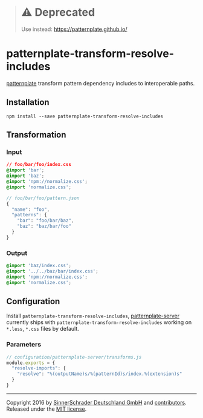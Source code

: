 > # ⚠️ Deprecated
> Use instead: https://patternplate.github.io/

# patternplate-transform-resolve-includes

[patternplate](/sinnerschrader/patternplate)
transform pattern dependency includes to interoperable paths.

## Installation

```shell
npm install --save patternplate-transform-resolve-includes
```

## Transformation

### Input

```css
// foo/bar/foo/index.css
@import 'bar';
@import 'baz';
@import 'npm://normalize.css';
@import 'normalize.css';
```

```js
// foo/bar/foo/pattern.json
{
  "name": "foo",
  "patterns": {
    "bar": "foo/bar/baz",
    "baz": "baz/bar/foo"
  }
}
```

### Output

```css
@import 'baz/index.css';
@import '../../baz/bar/index.css';
@import 'npm://normalize.css';
@import 'normalize.css';
```

## Configuration

Install `patternplate-transform-resolve-includes`,
[patternplate-server](sinnerschrader/patternplate)
currently ships with `patternplate-transform-resolve-includes`
working on `*.less`, `*.css` files by default.

### Parameters

```js
// configuration/patternplate-server/transforms.js
module.exports = {
  "resolve-imports": {
    "resolve": "%(outputName)s/%(patternId)s/index.%(extension)s"
  }
}
```

---

Copyright 2016 by
[SinnerSchrader Deutschland GmbH](https://github.com/sinnerschrader)
and [contributors](./graphs/contributors).
Released under the [MIT license]('./license.md').
